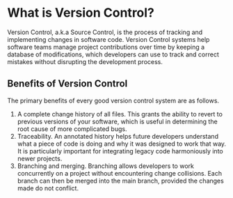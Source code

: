 # What is Version Control?

Version Control, a.k.a Source Control, is the process of tracking and implementing changes in software code. Version Control systems help software teams manage project contributions over time by keeping a database of modifications, which developers can use to track and correct mistakes without disrupting the development process.

## Benefits of Version Control

The primary benefits of every good version control system are as follows.

1. A complete change history of all files. This grants the ability to revert to previous versions of your software, which is useful in determining the root cause of more complicated bugs.
2. Traceability. An annotated history helps future developers understand what a piece of code is doing and why it was designed to work that way. It is particularly important for integrating legacy code harmoniously into newer projects.
3. Branching and merging. Branching allows developers to work concurrently on a project without encountering change collisions. Each branch can then be merged into the main branch, provided the changes made do not conflict. 
